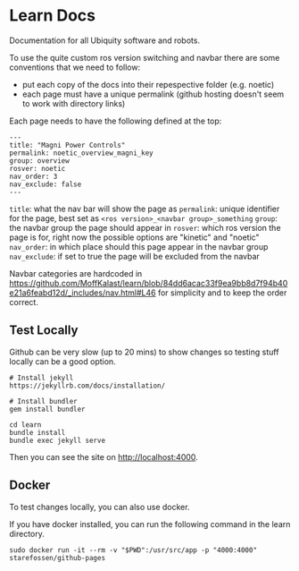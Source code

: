 # Learn Docs

Documentation for all Ubiquity software and robots.

To use the quite custom ros version switching and navbar there are some conventions that we need to follow:
- put each copy of the docs into their repespective folder (e.g. noetic)
- each page must have a unique permalink (github hosting doesn't seem to work with directory links)

Each page needs to have the following defined at the top:

    ---
    title: "Magni Power Controls"
    permalink: noetic_overview_magni_key
    group: overview
    rosver: noetic
    nav_order: 3
    nav_exclude: false
    ---

`title`: what the nav bar will show the page as
`permalink`: unique identifier for the page, best set as `<ros version>_<navbar group>_something`
`group`: the navbar group the page should appear in
`rosver`: which ros version the page is for, right now the possible options are "kinetic" and "noetic"
`nav_order`: in which place should this page appear in the navbar group
`nav_exclude`: if set to true the page will be excluded from the navbar

Navbar categories are hardcoded in https://github.com/MoffKalast/learn/blob/84dd6acac33f9ea9bb8d7f94b40e21a6feabd12d/_includes/nav.html#L46 for simplicity and to keep the order correct.

## Test Locally

Github can be very slow (up to 20 mins) to show changes so testing stuff locally can be a good option.

    # Install jekyll
    https://jekyllrb.com/docs/installation/

    # Install bundler
    gem install bundler

    cd learn
    bundle install
    bundle exec jekyll serve

Then you can see the site on [http://localhost:4000](http://localhost:4000).

## Docker
To test changes locally, you can also use docker.

If you have docker installed, you can run the following command in the learn directory.

    sudo docker run -it --rm -v "$PWD":/usr/src/app -p "4000:4000" starefossen/github-pages